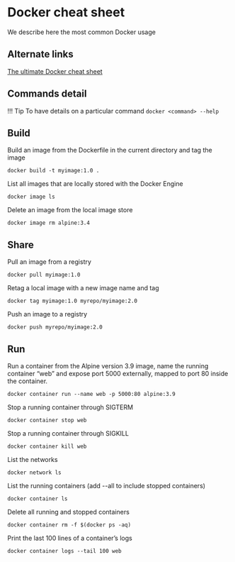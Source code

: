 # Docker cheat sheet

We describe here the most common Docker usage

## Alternate links
[The ultimate Docker cheat sheet](https://dockerlabs.collabnix.com/docker/cheatsheet/)

## Commands detail

!!! Tip
    To have details on a particular command
    ```
    docker <command> --help
    ```

## Build

Build an image from the Dockerfile in the
current directory and tag the image
```
docker build -t myimage:1.0 .
```
List all images that are locally stored with
the Docker Engine
```
docker image ls
```
Delete an image from the local image store
```
docker image rm alpine:3.4
```


## Share

Pull an image from a registry
```
docker pull myimage:1.0
```
Retag a local image with a new image name
and tag
```
docker tag myimage:1.0 myrepo/myimage:2.0
```

Push an image to a registry
```
docker push myrepo/myimage:2.0 
```

## Run
Run a container from the Alpine version 3.9
image, name the running container
“web” and expose port 5000 externally,
mapped to port 80 inside the container.
```
docker container run --name web -p 5000:80 alpine:3.9
```
Stop a running container through SIGTERM
```
docker container stop web
```
Stop a running container through SIGKILL
```
docker container kill web
```
List the networks
```
docker network ls 
```

List the running containers (add --all to include stopped containers)
```
docker container ls
```
Delete all running and stopped containers
```
docker container rm -f $(docker ps -aq)
```
Print the last 100 lines of a container’s logs
```
docker container logs --tail 100 web
```

